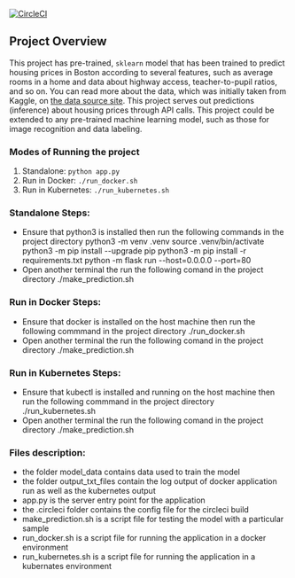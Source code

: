 [![CircleCI](https://dl.circleci.com/status-badge/img/gh/ilatyphi95/microservice-kubernetes/tree/main.svg?style=svg)](https://dl.circleci.com/status-badge/redirect/gh/ilatyphi95/microservice-kubernetes/tree/main)

## Project Overview

This project has pre-trained, `sklearn` model that has been trained to predict housing prices in Boston according to several features, such as average rooms in a home and data about highway access, teacher-to-pupil ratios, and so on. You can read more about the data, which was initially taken from Kaggle, on [the data source site](https://www.kaggle.com/c/boston-housing). This project serves out predictions (inference) about housing prices through API calls. This project could be extended to any pre-trained machine learning model, such as those for image recognition and data labeling.

### Modes of Running the project

1. Standalone: `python app.py`
2. Run in Docker: `./run_docker.sh`
3. Run in Kubernetes: `./run_kubernetes.sh`

### Standalone Steps:

- Ensure that python3 is installed then run the following commands in the project directory
  python3 -m venv .venv
  source .venv/bin/activate
  python3 -m pip install --upgrade pip
  python3 -m pip install -r requirements.txt
  python -m flask run --host=0.0.0.0 --port=80
- Open another terminal the run the following comand in the project directory
  ./make_prediction.sh

### Run in Docker Steps:

- Ensure that docker is installed on the host machine then run the following commmand in the project directory
  ./run_docker.sh
- Open another terminal the run the following comand in the project directory
  ./make_prediction.sh

### Run in Kubernetes Steps:

- Ensure that kubectl is installed and running on the host machine then run the following commmand in the project directory
  ./run_kubernetes.sh
- Open another terminal the run the following comand in the project directory
  ./make_prediction.sh

### Files description:

- the folder model_data contains data used to train the model
- the folder output_txt_files contain the log output of docker application run as well as the kubernetes output
- app.py is the server entry point for the application
- the .circleci folder contains the config file for the circleci build
- make_prediction.sh is a script file for testing the model with a particular sample
- run_docker.sh is a script file for running the application in a docker environment
- run_kubernetes.sh is a script file for running the application in a kubernates environment
